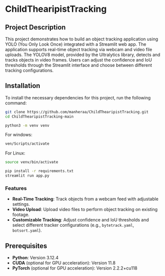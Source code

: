 # ChildThearipistTracking

## Project Description

This project demonstrates how to build an object tracking application using YOLO (You Only Look Once) integrated with a Streamlit web app. The application supports real-time object tracking via webcam and video file uploads. The YOLOV8 model, provided by the Ultralytics library, detects and tracks objects in video frames. Users can adjust the confidence and IoU thresholds through the Streamlit interface and choose between different tracking configurations.
## Installation

To install the necessary dependencies for this project, run the following command:

```bash
git clone https://github.com/manheraa/ChildThearipistTracking.git
cd ChildThearipistTracking-main
```
```bash
python3 -m venv venv
```
For windows:
```bash
ven/Scripts/activate
```
For Linux:
```bash
source venv/bin/activate
```


```bash
pip install -r requirements.txt
streamlit run app.py
```
  

### Features

- **Real-Time Tracking**: Track objects from a webcam feed with adjustable settings.
- **Video Upload**: Upload video files to perform object tracking on existing footage.
- **Customizable Tracking**: Adjust confidence and IoU thresholds and select different tracker configurations (e.g., `bytetrack.yaml`, `botsort.yaml`).

## Prerequisites

- **Python**: Version 3.12.4
- **CUDA** (optional for GPU acceleration): Version 11.8
- **PyTorch** (optional for GPU acceleration): Version 2.2.2+cu118


   
   
